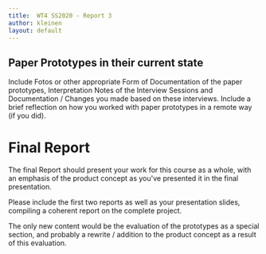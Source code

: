 ```yaml
---
title:  WT4 SS2020 - Report 3
author: kleinen
layout: default
---
```


## Paper Prototypes in their current state

Include Fotos or other appropriate Form of Documentation of the paper prototypes,
Interpretation Notes of the Interview Sessions and Documentation / Changes you
made based on these interviews.
Include a brief reflection on how you worked with paper prototypes in a remote way (if you did).

# Final Report

The final Report should present your work for this course as a whole, with
an emphasis of the product concept as you've presented it in the final presentation.

Please include the first two reports as well as your presentation slides,
compiling a coherent report on the complete project.

The only new content would be the evaluation of the prototypes as a special
section, and probably a rewrite / addition to the product concept as a result of
this evaluation.
